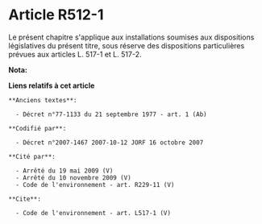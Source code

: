 # Article R512-1

Le présent chapitre s'applique aux installations soumises aux dispositions législatives du présent titre, sous réserve des
dispositions particulières prévues aux articles L. 517-1 et L. 517-2.

**Nota:**



**Liens relatifs à cet article**

	**Anciens textes**:

	  - Décret n°77-1133 du 21 septembre 1977 - art. 1 (Ab)

	**Codifié par**:

	  - Décret n°2007-1467 2007-10-12 JORF 16 octobre 2007

	**Cité par**:

	  - Arrêté du 19 mai 2009 (V)
	  - Arrêté du 10 novembre 2009 (V)
	  - Code de l'environnement - art. R229-11 (V)

	**Cite**:

	  - Code de l'environnement - art. L517-1 (V)

